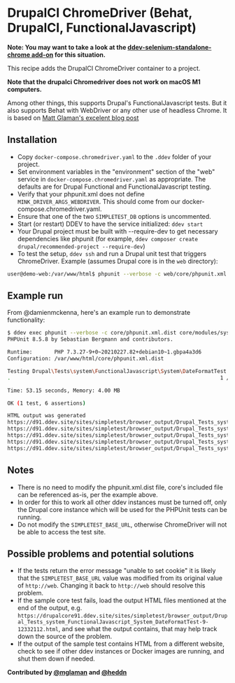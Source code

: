 # DrupalCI ChromeDriver (Behat, DrupalCI, FunctionalJavascript)

**Note: You may want to take a look at the [ddev-selenium-standalone-chrome add-on](https://github.com/weitzman/ddev-selenium-standalone-chrome) for this situation.**

This recipe adds the DrupalCI ChromeDriver container to a project.

**Note that the drupalci Chromedriver does not work on macOS M1 computers.**

Among other things, this supports Drupal's FunctionalJavascript tests.
But it also supports Behat with WebDriver or any other use of headless Chrome.
It is based on [Matt Glaman's excelent blog post](https://glamanate.com/blog/running-drupals-functionaljavascript-tests-ddev)

## Installation

* Copy `docker-compose.chromedriver.yaml` to the `.ddev` folder of your project.
* Set environment variables in the "environment" section of the "web" service in `docker-compose.chromedriver.yaml` as appropriate. The defaults are for Drupal Functional and FunctionalJavascript testing.
* Verify that your phpunit.xml does not define `MINK_DRIVER_ARGS_WEBDRIVER`. This should come from our docker-compose.chromedriver.yaml.
* Ensure that one of the two `SIMPLETEST_DB` options is uncommented.
* Start (or restart) DDEV to have the service initialized: `ddev start`
* Your Drupal project must be built with --require-dev to get necessary dependencies like phpunit (for example, `ddev composer create drupal/recommended-project --require-dev`)
* To test the setup, `ddev ssh` and run a Drupal unit test that triggers ChromeDriver. Example (assumes Drupal core is in the `web` directory):

```bash
user@demo-web:/var/www/html$ phpunit --verbose -c web/core/phpunit.xml.dist web/core/modules/system/tests/src/FunctionalJavascript/System/DateFormatTest.php
```
## Example run

From @damienmckenna, here's an example run to demonstrate functionality:

```bash
$ ddev exec phpunit --verbose -c core/phpunit.xml.dist core/modules/system/tests/src/FunctionalJavascript/System/DateFormatTest.php
PHPUnit 8.5.8 by Sebastian Bergmann and contributors.

Runtime:       PHP 7.3.27-9+0~20210227.82+debian10~1.gbpa4a3d6
Configuration: /var/www/html/core/phpunit.xml.dist

Testing Drupal\Tests\system\FunctionalJavascript\System\DateFormatTest
.                                                                   1 / 1 (100%)

Time: 53.15 seconds, Memory: 4.00 MB

OK (1 test, 6 assertions)

HTML output was generated
https://d91.ddev.site/sites/simpletest/browser_output/Drupal_Tests_system_FunctionalJavascript_System_DateFormatTest-13-97496575.html
https://d91.ddev.site/sites/simpletest/browser_output/Drupal_Tests_system_FunctionalJavascript_System_DateFormatTest-14-97496575.html
https://d91.ddev.site/sites/simpletest/browser_output/Drupal_Tests_system_FunctionalJavascript_System_DateFormatTest-15-97496575.html
https://d91.ddev.site/sites/simpletest/browser_output/Drupal_Tests_system_FunctionalJavascript_System_DateFormatTest-16-97496575.html
https://d91.ddev.site/sites/simpletest/browser_output/Drupal_Tests_system_FunctionalJavascript_System_DateFormatTest-17-97496575.html
```

## Notes

* There is no need to modify the phpunit.xml.dist file, core's included file can be referenced as-is, per the example above.
* In order for this to work all other ddev instances must be turned off, only the Drupal core instance which will be used for the PHPUnit tests can be running.
* Do not modify the `SIMPLETEST_BASE_URL`, otherwise ChromeDriver will not be able to access the test site.

## Possible problems and potential solutions

* If the tests return the error message "unable to set cookie" it is likely that the `SIMPLETEST_BASE_URL` value was modified from its original value of `http://web`. Changing it back to `http://web` should resolve this problem.
* If the sample core test fails, load the output HTML files mentioned at the end of the output, e.g. `https://drupalcore91.ddev.site/sites/simpletest/browser_output/Drupal_Tests_system_FunctionalJavascript_System_DateFormatTest-9-12332112.html`, and see what the output contains, that may help track down the source of the problem.
* If the output of the sample test contains HTML from a different website, check to see if other ddev instances or Docker images are running, and shut them down if needed.

**Contributed by [@mglaman](https://github.com/mglaman)
and [@heddn](https://github.com/heddn)**
